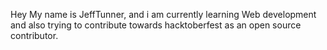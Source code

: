 Hey My name is JeffTunner, and i am currently learning Web development and also trying to contribute towards hacktoberfest as an open source contributor.